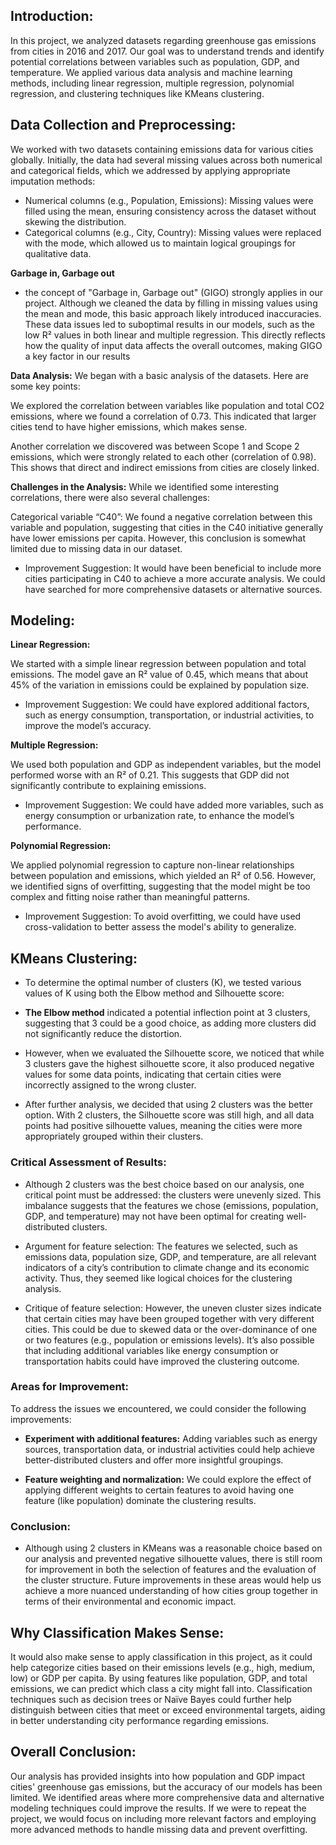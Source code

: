 ## **Introduction:**

In this project, we analyzed datasets regarding greenhouse gas emissions from cities in 2016 and 2017. 
Our goal was to understand trends and identify potential correlations between variables such as population, GDP, and temperature. We applied various data analysis and machine learning methods, including linear regression, multiple regression, polynomial regression, and clustering techniques like KMeans clustering.

## **Data Collection and Preprocessing:** 

We worked with two datasets containing emissions data for various cities globally. Initially, the data had several missing values across both numerical and categorical fields, which we addressed by applying appropriate imputation methods:

* Numerical columns (e.g., Population, Emissions): Missing values were filled using the mean, ensuring consistency across the dataset without skewing the distribution.
* Categorical columns (e.g., City, Country): Missing values were replaced with the mode, which allowed us to maintain logical groupings for qualitative data.

**Garbage in, Garbage out**

* the concept of "Garbage in, Garbage out" (GIGO) strongly applies in our project. Although we cleaned the data by filling in missing values using the mean and mode, this basic approach likely introduced inaccuracies. These data issues led to suboptimal results in our models, such as the low R² values in both linear and multiple regression. This directly reflects how the quality of input data affects the overall outcomes, making GIGO a key factor in our results

**Data Analysis:** 
We began with a basic analysis of the datasets. Here are some key points:

We explored the correlation between variables like population and total CO2 emissions, where we found a correlation of 0.73. This indicated that larger cities tend to have higher emissions, which makes sense.

Another correlation we discovered was between Scope 1 and Scope 2 emissions, which were strongly related to each other (correlation of 0.98). This shows that direct and indirect emissions from cities are closely linked.

**Challenges in the Analysis:** 
While we identified some interesting correlations, there were also several challenges:

Categorical variable “C40”: We found a negative correlation between this variable and population, suggesting that cities in the C40 initiative generally have lower emissions per capita. However, this conclusion is somewhat limited due to missing data in our dataset.

* Improvement Suggestion: It would have been beneficial to include more cities participating in C40 to achieve a more accurate analysis. We could have searched for more comprehensive datasets or alternative sources.

## **Modeling:**

**Linear Regression:** 

We started with a simple linear regression between population and total emissions. The model gave an R² value of 0.45, which means that about 45% of the variation in emissions could be explained by population size.

* Improvement Suggestion: We could have explored additional factors, such as energy consumption, transportation, or industrial activities, to improve the model’s accuracy.

**Multiple Regression:** 

We used both population and GDP as independent variables, but the model performed worse with an R² of 0.21. This suggests that GDP did not significantly contribute to explaining emissions.

* Improvement Suggestion: We could have added more variables, such as energy consumption or urbanization rate, to enhance the model’s performance.

**Polynomial Regression:** 

We applied polynomial regression to capture non-linear relationships between population and emissions, which yielded an R² of 0.56. However, we identified signs of overfitting, suggesting that the model might be too complex and fitting noise rather than meaningful patterns.

* Improvement Suggestion: To avoid overfitting, we could have used cross-validation to better assess the model's ability to generalize.

## **KMeans Clustering:**

* To determine the optimal number of clusters (K), we tested various values of K using both the Elbow method and Silhouette score:

* **The Elbow method** indicated a potential inflection point at 3 clusters, suggesting that 3 could be a good choice, as adding more clusters did not significantly reduce the distortion.

* However, when we evaluated the Silhouette score, we noticed that while 3 clusters gave the highest silhouette score, it also produced negative values for some data points, indicating that certain cities were incorrectly assigned to the wrong cluster.

* After further analysis, we decided that using 2 clusters was the better option. With 2 clusters, the Silhouette score was still high, and all data points had positive silhouette values, meaning the cities were more appropriately grouped within their clusters.

### Critical Assessment of Results:

* Although 2 clusters was the best choice based on our analysis, one critical point must be addressed: the clusters were unevenly sized. This imbalance suggests that the features we chose (emissions, population, GDP, and temperature) may not have been optimal for creating well-distributed clusters.

* Argument for feature selection: The features we selected, such as emissions data, population size, GDP, and temperature, are all relevant indicators of a city’s contribution to climate change and its economic activity. Thus, they seemed like logical choices for the clustering analysis.
  
* Critique of feature selection: However, the uneven cluster sizes indicate that certain cities may have been grouped together with very different cities. This could be due to skewed data or the over-dominance of one or two features (e.g., population or emissions levels). It’s also possible that including additional variables like energy consumption or transportation habits could have improved the clustering outcome.

### Areas for Improvement:

To address the issues we encountered, we could consider the following improvements:

* **Experiment with additional features:** Adding variables such as energy sources, transportation data, or industrial activities could help achieve better-distributed clusters and offer more insightful groupings.
  
* **Feature weighting and normalization:** We could explore the effect of applying different weights to certain features to avoid having one feature (like population) dominate the clustering results.

### Conclusion:

* Although using 2 clusters in KMeans was a reasonable choice based on our analysis and prevented negative silhouette values, there is still room for improvement in both the selection of features and the evaluation of the cluster structure. Future improvements in these areas would help us achieve a more nuanced understanding of how cities group together in terms of their environmental and economic impact.


## **Why Classification Makes Sense:** 

It would also make sense to apply classification in this project, as it could help categorize cities based on their emissions levels (e.g., high, medium, low) or GDP per capita. By using features like population, GDP, and total emissions, we can predict which class a city might fall into. Classification techniques such as decision trees or Naïve Bayes could further help distinguish between cities that meet or exceed environmental targets, aiding in better understanding city performance regarding emissions.

## **Overall Conclusion:** 

Our analysis has provided insights into how population and GDP impact cities' greenhouse gas emissions, but the accuracy of our models has been limited. We identified areas where more comprehensive data and alternative modeling techniques could improve the results. If we were to repeat the project, we would focus on including more relevant factors and employing more advanced methods to handle missing data and prevent overfitting.
